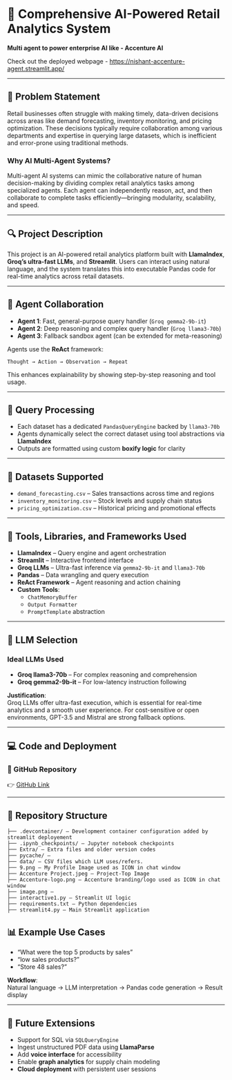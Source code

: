 # 🧠 Comprehensive AI-Powered Retail Analytics System
**Multi agent to power enterprise AI like - Accenture AI**

Check out the deployed webpage - https://nishant-accenture-agent.streamlit.app/

---

## 📌 Problem Statement

Retail businesses often struggle with making timely, data-driven decisions across areas like demand forecasting, inventory monitoring, and pricing optimization. These decisions typically require collaboration among various departments and expertise in querying large datasets, which is inefficient and error-prone using traditional methods.

### Why AI Multi-Agent Systems?

Multi-agent AI systems can mimic the collaborative nature of human decision-making by dividing complex retail analytics tasks among specialized agents. Each agent can independently reason, act, and then collaborate to complete tasks efficiently—bringing modularity, scalability, and speed.

---

## 🔍 Project Description

This project is an AI-powered retail analytics platform built with **LlamaIndex**, **Groq’s ultra-fast LLMs**, and **Streamlit**. Users can interact using natural language, and the system translates this into executable Pandas code for real-time analytics across retail datasets.

---

## 🧩 Agent Collaboration

- **Agent 1**: Fast, general-purpose query handler (`Groq gemma2-9b-it`)
- **Agent 2**: Deep reasoning and complex query handler (`Groq llama3-70b`)
- **Agent 3**: Fallback sandbox agent (can be extended for meta-reasoning)

Agents use the **ReAct** framework:

```
Thought → Action → Observation → Repeat
```

This enhances explainability by showing step-by-step reasoning and tool usage.

---

## 🧠 Query Processing

- Each dataset has a dedicated `PandasQueryEngine` backed by `llama3-70b`
- Agents dynamically select the correct dataset using tool abstractions via **LlamaIndex**
- Outputs are formatted using custom **boxify logic** for clarity

---

## 🧾 Datasets Supported 

- `demand_forecasting.csv` – Sales transactions across time and regions  
- `inventory_monitoring.csv` – Stock levels and supply chain status  
- `pricing_optimization.csv` – Historical pricing and promotional effects  

---

## 🧰 Tools, Libraries, and Frameworks Used

- **LlamaIndex** – Query engine and agent orchestration  
- **Streamlit** – Interactive frontend interface  
- **Groq LLMs** – Ultra-fast inference via `gemma2-9b-it` and `llama3-70b`  
- **Pandas** – Data wrangling and query execution  
- **ReAct Framework** – Agent reasoning and action chaining  
- **Custom Tools**:
  - `ChatMemoryBuffer`
  - `Output Formatter`
  - `PromptTemplate` abstraction  

---

## 🧠 LLM Selection

### Ideal LLMs Used
- **Groq llama3-70b** – For complex reasoning and comprehension  
- **Groq gemma2-9b-it** – For low-latency instruction following  

**Justification**:  
Groq LLMs offer ultra-fast execution, which is essential for real-time analytics and a smooth user experience. For cost-sensitive or open environments, GPT-3.5 and Mistral are strong fallback options.

---

## 💻 Code and Deployment

### 🔗 GitHub Repository  
👉 [GitHub Link]([https://github.com/your-username/ai-retail-analytics](https://github.com/nishant0363/Nishant-Accenture-Agent)) 

---

## 📁 Repository Structure

```
├── .devcontainer/ – Development container configuration added by streamlit deployement
├── .ipynb_checkpoints/ – Jupyter notebook checkpoints
├── Extra/ – Extra files and older version codes
├── pycache/ – 
├── data/ – CSV files which LLM uses/refers.
├── 9.png – My Profile Image used as ICON in chat window
├── Accenture Project.jpeg – Project-Top Image
├── Accenture-logo.png – Accenture branding/logo used as ICON in chat window
├── image.png – 
├── interactive1.py – Streamlit UI logic
├── requirements.txt – Python dependencies
├── streamlit4.py – Main Streamlit application
```


## 📊 Example Use Cases

- “What were the top 5 products by sales”
- “low sales products?”
- “Store 48 sales?”

**Workflow**:  
Natural language → LLM interpretation → Pandas code generation → Result display

---

## 🚀 Future Extensions

- Support for SQL via `SQLQueryEngine`  
- Ingest unstructured PDF data using **LlamaParse**  
- Add **voice interface** for accessibility  
- Enable **graph analytics** for supply chain modeling  
- **Cloud deployment** with persistent user sessions  
